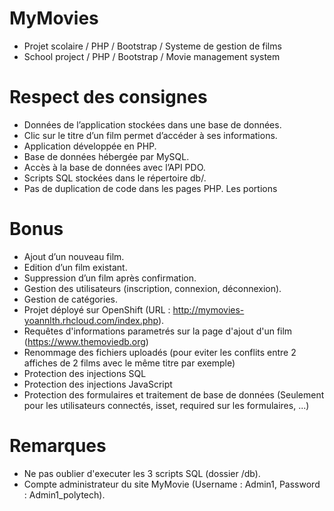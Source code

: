 # MyMovies
* Projet scolaire / PHP / Bootstrap / Systeme de gestion de films
* School project / PHP / Bootstrap / Movie management system

# Respect des consignes
* Données de l’application stockées dans une base de données.
* Clic sur le titre d’un film permet d’accéder à ses informations.
* Application développée en PHP.
* Base de données hébergée par MySQL.
* Accès à la base de données avec l’API PDO.
* Scripts SQL stockées dans le répertoire db/.
* Pas de duplication de code dans les pages PHP. Les portions 

# Bonus
* Ajout d’un nouveau film.
* Edition d’un film existant.
* Suppression d’un film après confirmation.
* Gestion des utilisateurs (inscription, connexion, déconnexion).
* Gestion de catégories.
* Projet déployé sur OpenShift (URL : http://mymovies-yoannlth.rhcloud.com/index.php).
* Requêtes d'informations parametrés sur la page d'ajout d'un film (https://www.themoviedb.org)
* Renommage des fichiers uploadés (pour eviter les conflits entre 2 affiches de 2 films avec le même titre par exemple)
* Protection des injections SQL
* Protection des injections JavaScript
* Protection des formulaires et traitement de base de données (Seulement pour les utilisateurs connectés, isset, required sur les formulaires, ...) 

# Remarques
* Ne pas oublier d'executer les 3 scripts SQL (dossier /db).
* Compte administrateur du site MyMovie (Username : Admin1, Password : Admin1_polytech).